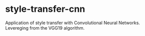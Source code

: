 # style-transfer-cnn
Application of style transfer with Convolutional Neural Networks. Levereging from the VGG19 algorithm.
